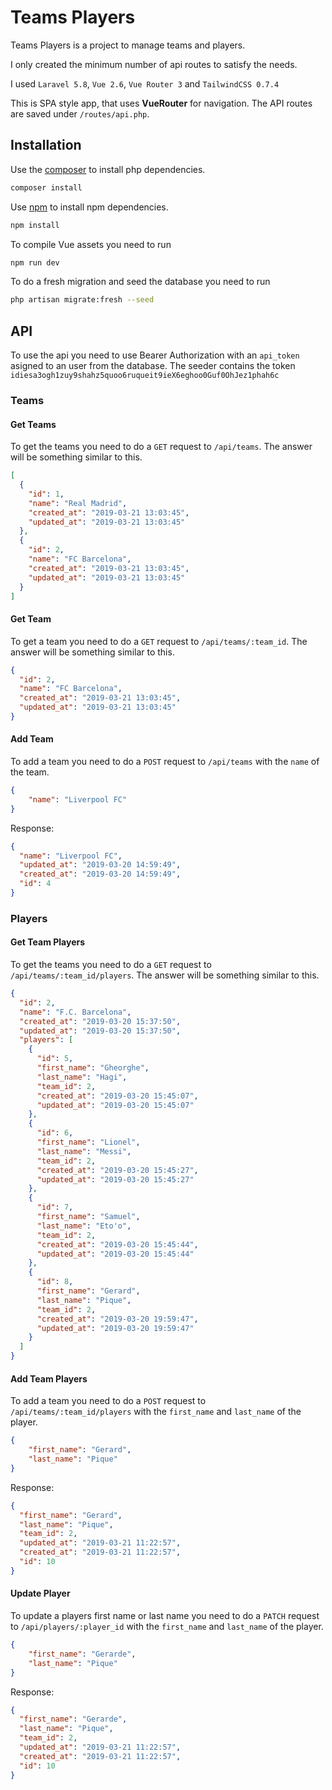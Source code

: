 # Teams Players

Teams Players is a project to manage teams and players.

I only created the minimum number of api routes to satisfy the needs.

I used `Laravel 5.8`, `Vue 2.6`, `Vue Router 3` and `TailwindCSS 0.7.4`

This is SPA style app, that uses **VueRouter** for navigation. The API routes are saved under `/routes/api.php`.

## Installation

Use the [composer](https://getcomposer.org) to install php dependencies.

```bash
composer install
```

Use [npm](https://www.npmjs.com/get-npm) to install npm dependencies.

```bash
npm install
```

To compile Vue assets you need to run
```bash
npm run dev
```

To do a fresh migration and seed the database you need to run
```bash 
php artisan migrate:fresh --seed
``` 

## API
To use the api you need to use Bearer Authorization with an `api_token` asigned to an user from the database.
The seeder contains the token `idiesa3ogh1zuy9shahz5quoo6ruqueit9ieX6eghoo0Guf0OhJez1phah6c`
### Teams
#### Get Teams
To get the teams you need to do a `GET` request to `/api/teams`. The answer will be something similar to this.
```json
[
  {
    "id": 1,
    "name": "Real Madrid",
    "created_at": "2019-03-21 13:03:45",
    "updated_at": "2019-03-21 13:03:45"
  },
  {
    "id": 2,
    "name": "FC Barcelona",
    "created_at": "2019-03-21 13:03:45",
    "updated_at": "2019-03-21 13:03:45"
  }
]
```
#### Get Team
To get a team you need to do a `GET` request to `/api/teams/:team_id`. The answer will be something similar to this.
```json
{
  "id": 2,
  "name": "FC Barcelona",
  "created_at": "2019-03-21 13:03:45",
  "updated_at": "2019-03-21 13:03:45"
}
```
#### Add Team
To add a team you need to do a `POST` request to `/api/teams` with the `name` of the team.
```json
{
	"name": "Liverpool FC"
}
```
Response:
```json
{
  "name": "Liverpool FC",
  "updated_at": "2019-03-20 14:59:49",
  "created_at": "2019-03-20 14:59:49",
  "id": 4
}
```

### Players
#### Get Team Players
To get the teams you need to do a `GET` request to `/api/teams/:team_id/players`. The answer will be something similar to this.
```json
{
  "id": 2,
  "name": "F.C. Barcelona",
  "created_at": "2019-03-20 15:37:50",
  "updated_at": "2019-03-20 15:37:50",
  "players": [
    {
      "id": 5,
      "first_name": "Gheorghe",
      "last_name": "Hagi",
      "team_id": 2,
      "created_at": "2019-03-20 15:45:07",
      "updated_at": "2019-03-20 15:45:07"
    },
    {
      "id": 6,
      "first_name": "Lionel",
      "last_name": "Messi",
      "team_id": 2,
      "created_at": "2019-03-20 15:45:27",
      "updated_at": "2019-03-20 15:45:27"
    },
    {
      "id": 7,
      "first_name": "Samuel",
      "last_name": "Eto'o",
      "team_id": 2,
      "created_at": "2019-03-20 15:45:44",
      "updated_at": "2019-03-20 15:45:44"
    },
    {
      "id": 8,
      "first_name": "Gerard",
      "last_name": "Pique",
      "team_id": 2,
      "created_at": "2019-03-20 19:59:47",
      "updated_at": "2019-03-20 19:59:47"
    }
  ]
}
```
#### Add Team Players
To add a team you need to do a `POST` request to `/api/teams/:team_id/players` with the `first_name` and `last_name` of the player.
```json
{
	"first_name": "Gerard",
	"last_name": "Pique"
}
```
Response:
```json
{
  "first_name": "Gerard",
  "last_name": "Pique",
  "team_id": 2,
  "updated_at": "2019-03-21 11:22:57",
  "created_at": "2019-03-21 11:22:57",
  "id": 10
}
```

#### Update Player
To update a players first name or last name you need to do a `PATCH` request to `/api/players/:player_id` with the `first_name` and `last_name` of the player.
```json
{
	"first_name": "Gerarde",
	"last_name": "Pique"
}
```
Response:
```json
{
  "first_name": "Gerarde",
  "last_name": "Pique",
  "team_id": 2,
  "updated_at": "2019-03-21 11:22:57",
  "created_at": "2019-03-21 11:22:57",
  "id": 10
}
```
